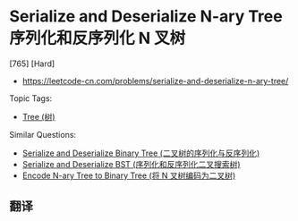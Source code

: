 # Serialize and Deserialize N-ary Tree 序列化和反序列化 N 叉树

[765] [Hard]

- https://leetcode-cn.com/problems/serialize-and-deserialize-n-ary-tree/

Topic Tags:

- [Tree (树)](https://leetcode-cn.com/tag/tree/)

Similar Questions:

- [Serialize and Deserialize Binary Tree (二叉树的序列化与反序列化)](https://leetcode-cn.com/problems/serialize-and-deserialize-binary-tree/)
- [Serialize and Deserialize BST (序列化和反序列化二叉搜索树)](https://leetcode-cn.com/problems/serialize-and-deserialize-bst/)
- [Encode N-ary Tree to Binary Tree (将 N 叉树编码为二叉树)](https://leetcode-cn.com/problems/encode-n-ary-tree-to-binary-tree/)

## 翻译
